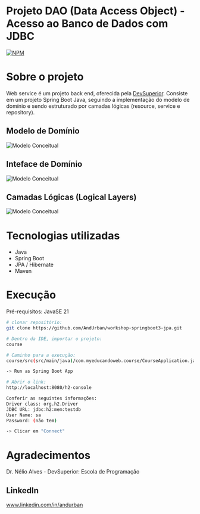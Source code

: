 # Projeto DAO (Data Access Object) - Acesso ao Banco de Dados com JDBC
[![NPM](https://img.shields.io/npm/l/react)](https://github.com/AndUrban/workshop-springboot3-jpa/blob/main/LICENSE)


# Sobre o projeto

Web service é um projeto back end, oferecida pela [DevSuperior](https://devsuperior.com "Site da DevSuperior").
Consiste em um projeto Spring Boot Java, seguindo a implementação do modelo de domínio e sendo estruturado por 
camadas lógicas (resource, service e repository).


## Modelo de Domínio
![Modelo Conceitual](https://github.com/AndUrban/Assets/blob/main/Assets/webServicesSpringBoot_1.png)
## Inteface de Domínio
![Modelo Conceitual](https://github.com/AndUrban/Assets/blob/main/Assets/webServicesSpringBoot_2.png)
## Camadas Lógicas (Logical Layers)
![Modelo Conceitual](https://github.com/AndUrban/Assets/blob/main/Assets/webServicesSpringBoot_3.png)

# Tecnologias utilizadas
- Java
- Spring Boot
- JPA / Hibernate
- Maven

# Execução
Pré-requisitos: JavaSE 21

```bash
# clonar repositório:
git clone https://github.com/AndUrban/workshop-springboot3-jpa.git

# Dentro da IDE, importar o projeto:
course

# Caminho para a execução:
course/src(src/main/java)/com.myeducandoweb.course/CourseApplication.java

-> Run as Spring Boot App

# Abrir o link:
http://localhost:8080/h2-console

Conferir as seguintes informações:
Driver class: org.h2.Driver
JDBC URL: jdbc:h2:mem:testdb
User Name: sa
Password: (não tem)

-> Clicar em "Connect"
```

# Agradecimentos
Dr. Nélio Alves - DevSuperior: Escola de Programação

## LinkedIn
www.linkedin.com/in/andurban
